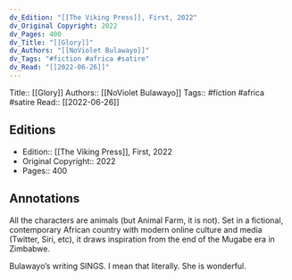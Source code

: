 ```yaml
---
dv_Edition: "[[The Viking Press]], First, 2022"
dv_Original Copyright: 2022
dv_Pages: 400
dv_Title: "[[Glory]]"
dv_Authors: "[[NoViolet Bulawayo]]"
dv_Tags: "#fiction #africa #satire"
dv_Read: "[[2022-06-26]]"
---
```

Title:: [[Glory]]
Authors:: [[NoViolet Bulawayo]]
Tags:: #fiction #africa #satire 
Read:: [[2022-06-26]]

## Editions
- Edition:: [[The Viking Press]], First, 2022
- Original Copyright:: 2022
- Pages:: 400

## Annotations

All the characters are animals (but Animal Farm, it is not). Set in a fictional, contemporary African country with modern online culture and media (Twitter, Siri, etc), it draws inspiration from the end of the Mugabe era in Zimbabwe.   
  
Bulawayo’s writing SINGS. I mean that literally. She is wonderful.
